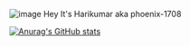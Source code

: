 
![image](https://user-images.githubusercontent.com/62538135/127737060-e3e27ac9-311c-4b41-96a9-736d24099317.png)
Hey It's Harikumar aka phoenix-1708

[![Anurag's GitHub stats](https://github-readme-stats.vercel.app/api?username=phoenix-1708)](https://github.com/anuraghazra/github-readme-stats)

